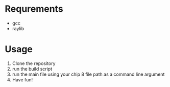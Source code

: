 # Requrements
- gcc
- raylib

# Usage
1. Clone the repository
2. run the build script
3. run the main file using your chip 8 file path as a command line argument
4. Have fun!
